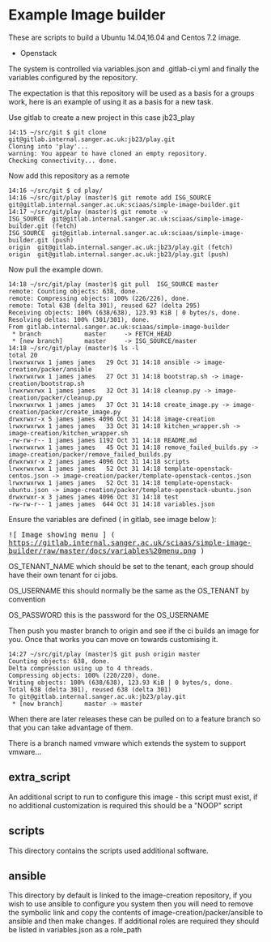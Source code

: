 # Example Image builder

These are scripts to build a Ubuntu 14.04,16.04 and Centos 7.2 image. 
- Openstack 

The system is controlled via variables.json and .gitlab-ci.yml and finally the variables configured by the repository.

The expectation is that this repository will be used as a basis for a groups work, here is an example of using it as a basis for a new task.

Use gitlab to create a new project in this case jb23_play


```
14:15 ~/src/git $ git clone git@gitlab.internal.sanger.ac.uk:jb23/play.git
Cloning into 'play'...
warning: You appear to have cloned an empty repository.
Checking connectivity... done.
```

Now add this repository as a remote

```
14:16 ~/src/git $ cd play/
14:16 ~/src/git/play (master)$ git remote add ISG_SOURCE git@gitlab.internal.sanger.ac.uk:sciaas/simple-image-builder.git
14:17 ~/src/git/play (master)$ git remote -v
ISG_SOURCE	git@gitlab.internal.sanger.ac.uk:sciaas/simple-image-builder.git (fetch)
ISG_SOURCE	git@gitlab.internal.sanger.ac.uk:sciaas/simple-image-builder.git (push)
origin	git@gitlab.internal.sanger.ac.uk:jb23/play.git (fetch)
origin	git@gitlab.internal.sanger.ac.uk:jb23/play.git (push)
```

Now pull the example down.

```
14:18 ~/src/git/play (master)$ git pull  ISG_SOURCE master
remote: Counting objects: 638, done.
remote: Compressing objects: 100% (226/226), done.
remote: Total 638 (delta 301), reused 627 (delta 295)
Receiving objects: 100% (638/638), 123.93 KiB | 0 bytes/s, done.
Resolving deltas: 100% (301/301), done.
From gitlab.internal.sanger.ac.uk:sciaas/simple-image-builder
 * branch            master     -> FETCH_HEAD
 * [new branch]      master     -> ISG_SOURCE/master
14:18 ~/src/git/play (master)$ ls -l
total 20
lrwxrwxrwx 1 james james   29 Oct 31 14:18 ansible -> image-creation/packer/ansible
lrwxrwxrwx 1 james james   27 Oct 31 14:18 bootstrap.sh -> image-creation/bootstrap.sh
lrwxrwxrwx 1 james james   32 Oct 31 14:18 cleanup.py -> image-creation/packer/cleanup.py
lrwxrwxrwx 1 james james   37 Oct 31 14:18 create_image.py -> image-creation/packer/create_image.py
drwxrwxr-x 5 james james 4096 Oct 31 14:18 image-creation
lrwxrwxrwx 1 james james   33 Oct 31 14:18 kitchen_wrapper.sh -> image-creation/kitchen_wrapper.sh
-rw-rw-r-- 1 james james 1192 Oct 31 14:18 README.md
lrwxrwxrwx 1 james james   45 Oct 31 14:18 remove_failed_builds.py -> image-creation/packer/remove_failed_builds.py
drwxrwxr-x 2 james james 4096 Oct 31 14:18 scripts
lrwxrwxrwx 1 james james   52 Oct 31 14:18 template-openstack-centos.json -> image-creation/packer/template-openstack-centos.json
lrwxrwxrwx 1 james james   52 Oct 31 14:18 template-openstack-ubuntu.json -> image-creation/packer/template-openstack-ubuntu.json
drwxrwxr-x 3 james james 4096 Oct 31 14:18 test
-rw-rw-r-- 1 james james  644 Oct 31 14:18 variables.json
```

Ensure the variables are defined ( in gitlab, see image below ):

<kbd>![ Image showing menu ] ( https://gitlab.internal.sanger.ac.uk/sciaas/simple-image-builder/raw/master/docs/variables%20menu.png )</kbd>

OS_TENANT_NAME which should be set to the tenant, each group should have their own tenant for ci jobs.

OS_USERNAME this should normally be the same as the OS_TENANT by convention

OS_PASSWORD this is the password for the OS_USERNAME


Then push you master branch to origin and see if the ci builds an image for you. Once that works you can move on towards customising it.

```
14:27 ~/src/git/play (master)$ git push origin master
Counting objects: 638, done.
Delta compression using up to 4 threads.
Compressing objects: 100% (220/220), done.
Writing objects: 100% (638/638), 123.93 KiB | 0 bytes/s, done.
Total 638 (delta 301), reused 638 (delta 301)
To git@gitlab.internal.sanger.ac.uk:jb23/play.git
 * [new branch]      master -> master
```

When there are later releases these can be pulled on to a feature branch so that you can take advantage of them.

There is a branch named vmware which extends the system to support vmware...

## extra_script

An additional script to run to configure this image - this script must exist, if no additional customization is required this should be a "NOOP" script

## scripts

This directory contains the scripts used additional software. 

## ansible

This directory by default is linked to the image-creation repository, if you wish to use ansible to configure you system then you will need to remove the symbolic link and copy the contents of image-creation/packer/ansible to ansible and then make changes. If additional roles are required they should be listed in variables.json as a role_path


